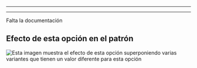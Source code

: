 ***

***

<Fixme>

Falta la documentación

</Fixme>

## Efecto de esta opción en el patrón

![Esta imagen muestra el efecto de esta opción superponiendo varias variantes que tienen un valor diferente para esta opción](paco\_crossseamcurveangle\_sample.svg "Efecto de esta opción en el patrón")

